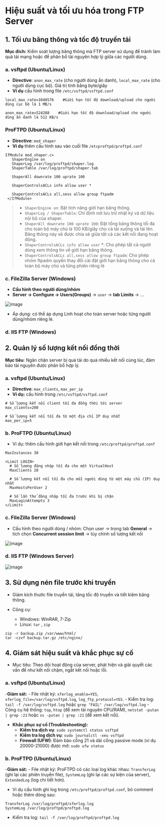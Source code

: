# Hiệu suất và tối ưu hóa trong FTP Server

## 1. Tối ưu băng thông và tốc độ truyền tải
**Mục đích:** Kiểm soát lượng băng thông mà FTP server sử dụng để tránh làm quá tải mạng hoặc để phân bổ tài nguyên hợp lý giữa các người dùng.

### a. vsftpd (Ubuntu/Linux)
- **Directive**: `anon_max_rate` (cho người dùng ẩn danh), `local_max_rate` (cho người dùng cục bộ). Giá trị tính bằng byte/giây
- **Ví dụ** cấu hình trong file `/etc/vsftpd/vsftpd.conf`
```bash!
local_max_rate=1048576    #Giới hạn tốc độ download/upload cho người dùng cục bộ là 1 MB/s

anon_max_rate=524288    #Giới hạn tốc độ download/upload cho người dùng ẩn danh là 512 KB/s
```
### ProFTPD (Ubuntu/Linux)
- **Directive**: `mod_shaper`
- **Ví dụ** thêm cấu hình sau vào cuối file `/etcproftpd/proftpd.conf`
```bash!
IfModule mod_shaper.c>
   ShaperEngine on
   ShaperLog /var/log/proftpd/shaper.log
   ShaperTable /var/log/proftpd/shaper.tab
   
   ShaperAll downrate 100 uprate 100

   ShaperControlsACLs info allow user *

   ShaperControlsACLs all,sess allow group ftpadm
 </IfModule>
```

>- `ShaperEngine on`: Bật tính năng giới hạn băng thông.
>- `ShaperLog / ShaperTable`: Chỉ định nơi lưu trữ nhật ký và dữ liệu nội bộ của shaper.
>- `ShaperAll downrate 100 uprate 100`: Đặt tổng băng thông tối đa cho toàn bộ máy chủ là 100 KB/giây cho cả tải xuống và tải lên. Băng thông này sẽ được chia sẻ giữa tất cả các kết nối đang hoạt động.
>- `ShaperControlsACLs info allow user` *: Cho phép tất cả người dùng xem thông tin về giới hạn băng thông.
>- `ShaperControlsACLs all,sess allow group ftpadm`: Cho phép nhóm ftpadm quyền thay đổi cài đặt giới hạn băng thông cho cả toàn bộ máy chủ và từng phiên riêng lẻ

### c. FileZilla Server (Windows)
- **Cấu hình theo người dùng/nhóm**
- **Server -> Configure -> Users(Groups)** -> `user` -> **tab Limits** -> ...

![image](https://github.com/user-attachments/assets/db7c752c-c4df-4497-b816-47b056d6e72b)

- Áp dụng: có thể áp dụng Linh hoạt cho toàn server hoặc từng người dùng/nhóm riêng lẻ.

### d. IIS FTP (Windows)

## 2. Quản lý số lượng kết nối đồng thời

**Mục tiêu**: Ngăn chặn server bị quá tải do quá nhiều kết nối cùng lúc, đảm bảo tài nguyên được phân bổ hợp lý.
### a. vsftpd (Ubuntu/Linux)
- **Directive**: `max_clients`, `max_per_ip`
- **Ví dụ:** cấu hình trong `/etc/vsftpd/vsftpd.conf`
```bash!
# Số lượng kết nối client tối đa đồng thời tới server
max_clients=200

# Số lượng kết nối tối đa từ một địa chỉ IP duy nhất
max_per_ip=5
```

### b.  ProFTPD (Ubuntu/Linux)
- Ví dụ: thêm cấu hình giới hạn kết nối trong `/etc/proftpd/proftpd.conf`

```bash!
MaxInstances 30

<Limit LOGIN>
  # Số lượng đăng nhập tối đa cho một VirtualHost
  MaxClients 20

  # Số lượng kết nối tối đa cho mỗi người dùng từ một máy chủ (IP) duy nhất
  MaxHostsPerUser 2 

  # Số lần thử đăng nhập tối đa trước khi bị chặn
  MaxLoginAttempts 3
</Limit>
```

### c. FileZilla Server (Windows)
- Cấu hình theo người dùng / nhóm:
Chọn user -> trong tab **General** -> tích chọn **Concurrent session limit** -> tùy chỉnh số lượng kết nối

![image](https://github.com/user-attachments/assets/809bc404-b0ff-42df-8f58-2f9b867adf2e)


### d.  IIS FTP (Windows Server)

![image](https://github.com/user-attachments/assets/7b037493-f7f3-4062-a0c9-565c9bebfc19)

## 3. Sử dụng nén file trước khi truyền
- Giảm kích thước file truyền tải, tăng tốc độ truyền và tiết kiệm băng thông.
- Công cụ:

    - Windows: WinRAR, 7-Zip
    - Linux: `tar` , `zip`
 ```
 zip -r backup.zip /var/www/html/
 tar -czvf backup.tar.gz /etc/nginx/
 ```
 ## 4. Giám sát hiệu suất và khắc phục sự cố
- Mục tiêu: Theo dõi hoạt động của server, phát hiện và giải quyết các vấn đề như kết nối chậm, ngắt kết nối hoặc lỗi.

### a. vsftpd (Ubuntu/Linux)
-**Giám sát:**
    - File nhật ký: `xferlog_enable=YES`, `xferlog_file=/var/log/vsftpd.log`, `log_ftp_protocol=YES`.
    - Kiểm tra log: `tail -f /var/log/vsftpd.log` hoặc `grep "FAIL" /var/log/vsftpd.log`
    - Công cụ hệ thống: `top`, `htop` (để xem tài nguyên CPU/RAM), `netstat -putan | grep :21` hoặc `ss -putan | grep :21` (để xem kết nối).
- **Khắc phục sự cố (Troubleshooting):**
    - **Kiểm tra dịch vụ**: `sudo systemctl status vsftpd`
    - **Kiểm tra log dịch vụ**: `sudo journalctl -xeu vsftpd`
    - **Firewall (UFW)**: Đảm bảo cổng 21 và dải cổng passive mode (ví dụ 20000-21000) được mở: `sudo ufw status`

### b. ProFTPD (Ubuntu/Linux)
-**Giám sát:**
    - File nhật ký: ProFTPD có các loại log khác nhau: `TransferLog` (ghi lại các phiên truyền file), `SystemLog` (ghi lại các sự kiện của server), `ExtendedLog` (log chi tiết hơn).
- Ví dụ cấu hình ghi log trong `/etc/proftpd/proftpd.conf`, bỏ comment hoặc thêm dòng sau:

```bash!
TransferLog /var/log/proftpd/xferlog.log
SystemLog /var/log/proftpd/proftpd.log
```
- Kiểm tra log: `tail -f /var/log/proftpd/proftpd.log`
